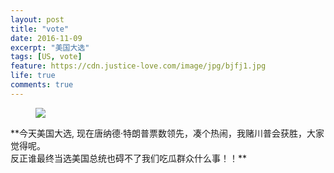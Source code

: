 ```yaml
---
layout: post
title: "vote"
date: 2016-11-09
excerpt: "美国大选"
tags: [US, vote]
feature: https://cdn.justice-love.com/image/jpg/bjfj1.jpg
life: true
comments: true
---
```

<figure>
	<a href="{{ site.url }}/assets/img/vote.png"><img src="{{ site.url }}/assets/img/vote.png"></a>
</figure>
**今天美国大选, 现在唐纳德·特朗普票数领先，凑个热闹，我赌川普会获胜，大家觉得呢。
<br/>反正谁最终当选美国总统也碍不了我们吃瓜群众什么事！！**

